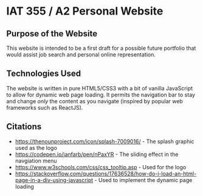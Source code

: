 # IAT 355 / A2 Personal Website

## Purpose of the Website

This website is intended to be a first draft for a possible future portfolio that would assist job search and personal online representation.

## Technologies Used

The website is written in pure HTML5/CSS3 with a bit of vanilla JavaScript to allow for dynamic web page loading. It permits the navigation bar to stay and change _only_ the content as you navigate (inspired by popular web frameworks such as ReactJS).

## Citations

- https://thenounproject.com/icon/splash-7009016/ - The splash graphic used as the logo
- https://codepen.io/ianfarb/pen/nPaxYR - The sliding effect in the navgiation menu
- https://www.w3schools.com/css/css_tooltip.asp - Used for the logo
- https://stackoverflow.com/questions/17636528/how-do-i-load-an-html-page-in-a-div-using-javascript - Used to implement the dynamic page loading

